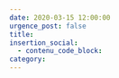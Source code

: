 ```yaml
---
date: 2020-03-15 12:00:00
urgence_post: false
title:
insertion_social:
  - contenu_code_block:
category:
---
```

